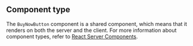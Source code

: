 ## Component type

The `BuyNowButton` component is a shared component, which means that it renders on both the server and the client. For more information about component types, refer to [React Server Components](/api/hydrogen/framework/react-server-components).
